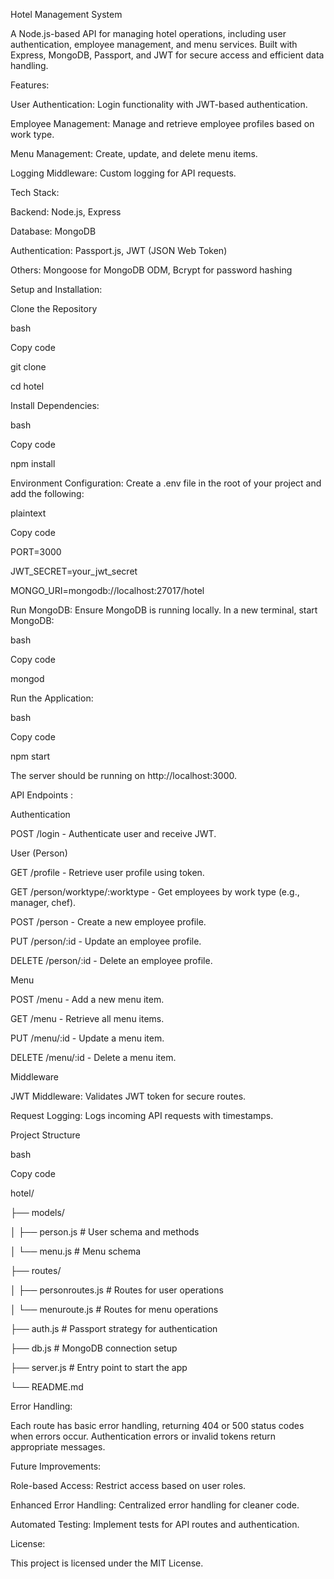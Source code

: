 Hotel Management System

A Node.js-based API for managing hotel operations, including user authentication, employee management, and menu services. Built with Express, MongoDB, Passport, and JWT for secure access and efficient data handling.

Features:


User Authentication: Login functionality with JWT-based authentication.

Employee Management: Manage and retrieve employee profiles based on work type.

Menu Management: Create, update, and delete menu items.

Logging Middleware: Custom logging for API requests.

Tech Stack:


Backend: Node.js, Express

Database: MongoDB

Authentication: Passport.js, JWT (JSON Web Token)

Others: Mongoose for MongoDB ODM, Bcrypt for password hashing


Setup and Installation:

Clone the Repository

bash

Copy code

git clone <your-repo-url>

cd hotel

Install Dependencies:

bash

Copy code

npm install

Environment Configuration: Create a .env file in the root of your project and add the following:

plaintext

Copy code

PORT=3000

JWT_SECRET=your_jwt_secret

MONGO_URI=mongodb://localhost:27017/hotel

Run MongoDB: Ensure MongoDB is running locally. In a new terminal, start MongoDB:


bash

Copy code

mongod

Run the Application:


bash

Copy code

npm start

The server should be running on http://localhost:3000.


API Endpoints :

Authentication

POST /login - Authenticate user and receive JWT.

User (Person)

GET /profile - Retrieve user profile using token.

GET /person/worktype/:worktype - Get employees by work type (e.g., manager, chef).

POST /person - Create a new employee profile.

PUT /person/:id - Update an employee profile.

DELETE /person/:id - Delete an employee profile.

Menu

POST /menu - Add a new menu item.

GET /menu - Retrieve all menu items.

PUT /menu/:id - Update a menu item.

DELETE /menu/:id - Delete a menu item.

Middleware

JWT Middleware: Validates JWT token for secure routes.

Request Logging: Logs incoming API requests with timestamps.

Project Structure

bash

Copy code

hotel/

├── models/

│   ├── person.js         # User schema and methods

│   └── menu.js           # Menu schema

├── routes/

│   ├── personroutes.js   # Routes for user operations

│   └── menuroute.js      # Routes for menu operations

├── auth.js               # Passport strategy for authentication

├── db.js                 # MongoDB connection setup

├── server.js             # Entry point to start the app

└── README.md

Error Handling:

Each route has basic error handling, returning 404 or 500 status codes when errors occur. Authentication errors or invalid tokens return appropriate messages.


Future Improvements:

Role-based Access: Restrict access based on user roles.

Enhanced Error Handling: Centralized error handling for cleaner code.

Automated Testing: Implement tests for API routes and authentication.

License:

This project is licensed under the MIT License.
